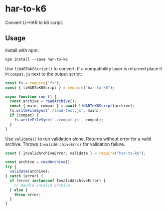# har-to-k6

Convert LI-HAR to k6 script.

## Usage

Install with npm:

```shell
npm install --save har-to-k6
```

Use `liHARToK6Script()` to convert. If a compatibility layer is returned place
it in `compat.js` next to the output script:

```js
const fs = require("fs");
const { liHARToK6Script } = require("har-to-k6");

async function run () {
  const archive = readArchive();
  const { main, compat } = await liHARToK6Script(archive);
  fs.writeFileSync('./load-test.js', main);
  if (compat) {
    fs.writeFileSync('./compat.js', compat);
  }
}
```

Use `validate()` to run validation alone. Returns without error for a valid
archive. Throws `InvalidArchiveError` for validation failure.

```js
const { InvalidArchiveError, validate } = require("har-to-k6");

const archive = readArchive();
try {
  validate(archive);
} catch (error) {
  if (error instanceof InvalidArchiveError) {
    // Handle invalid archive
  } else {
    throw error;
  }
}
```
